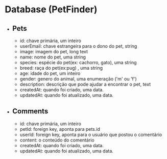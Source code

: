 # Database (PetFinder)

- ## Pets

  - id: chave primária, um inteiro
  - userEmail: chave estrangeira para o dono do pet, string
  - image: imagem do pet, long text
  - name: nome do pet, uma string
  - species: espécie do pet(ex: cachorro, gato), uma string
  - breed: raça do pet(ex:pug) , uma string
  - age: idade do pet, um inteiro
  - gender: genero do animal, uma enumeração ('m' ou 'f')
  - description: descrição que pode ajudar a encontrar o pet, text
  - createdAt: quando foi criado, uma data.
  - updatedAt: quando foi atualizado, uma data.

- ## Comments
  - id: chave primária, um inteiro
  - petId: foreign key, aponta para pets.id
  - userId: foreign key, aponta para o usuário que postou o comentário
  - content: o conteúdo do comentário
  - createdAt: quando foi criado, uma data.
  - updatedAt: quando foi atualizado, uma data.
